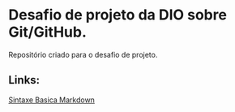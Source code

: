 # Desafio de projeto da DIO sobre Git/GitHub.
Repositório criado para o desafio de projeto.


## Links:
[Sintaxe Basica Markdown](markdownguide.org/basic-syntax/)
